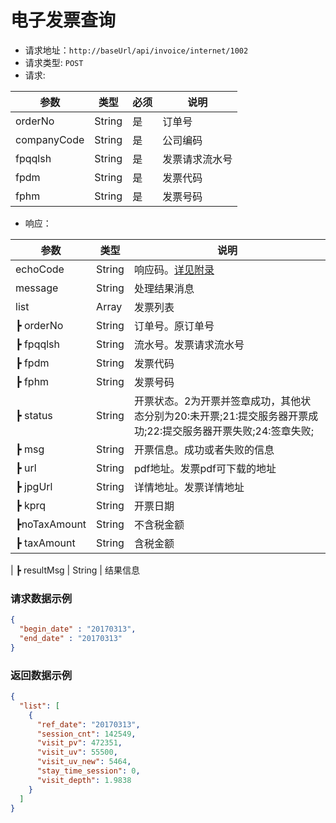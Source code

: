 # 电子发票查询

- 请求地址：` http://baseUrl/api/invoice/internet/1002 `
- 请求类型:  `POST`
- 请求:

| 参数        | 类型   | 必须 | 说明           |
| ----------- | ------ | ---- | -------------- |
| orderNo     | String | 是   | 订单号         |
| companyCode | String | 是   | 公司编码       |
| fpqqlsh     | String | 是   | 发票请求流水号 |
| fpdm        | String | 是   | 发票代码       |
| fphm        | String | 是   | 发票号码       |

- 响应：

| 参数         | 类型   | 说明                                                         |
| ------------ | ------ | ------------------------------------------------------------ |
| echoCode     | String | 响应码。[详见附录](./appendix.md)                                       |
| message      | String | 处理结果消息                                                 |
| list         | Array  | 发票列表                                                     |
| ┣ orderNo    | String | 订单号。原订单号                                             |
| ┣ fpqqlsh    | String | 流水号。发票请求流水号                                       |
| ┣ fpdm       | String | 发票代码                                                     |
| ┣ fphm       | String | 发票号码                                                     |
| ┣ status     | String | 开票状态。2为开票并签章成功，其他状态分别为20:未开票;21:提交服务器开票成功;22:提交服务器开票失败;24:签章失败; |
| ┣ msg        | String | 开票信息。成功或者失败的信息                                 |
| ┣ url        | String | pdf地址。发票pdf可下载的地址                                 |
| ┣ jpgUrl     | String | 详情地址。发票详情地址                                       |
| ┣ kprq       | String | 开票日期                                                     |
| ┣noTaxAmount | String | 不含税金额                                                   |
| ┣ taxAmount  | String | 含税金额                                                     |

| ┣ resultMsg  | String | 结果信息

### 请求数据示例

```json
{
  "begin_date" : "20170313",
  "end_date" : "20170313"
}
```

### 返回数据示例

```json
{
  "list": [
    {
      "ref_date": "20170313",
      "session_cnt": 142549,
      "visit_pv": 472351,
      "visit_uv": 55500,
      "visit_uv_new": 5464,
      "stay_time_session": 0,
      "visit_depth": 1.9838
    }
  ]
}
```

